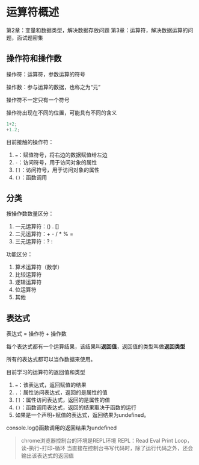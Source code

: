 # 运算符概述

第2章：变量和数据类型，解决数据存放问题
第3章：运算符，解决数据运算的问题，面试题密集

## 操作符和操作数

操作符：运算符，参数运算的符号

操作数：参与运算的数据，也称之为“元”

操作符不一定只有一个符号

操作符出现在不同的位置，可能具有不同的含义

```js
1+2;
+1.2;
```

目前接触的操作符：

1. ``` = ```：赋值符号，将右边的数据赋值给左边
2. ``` - ```：访问符号，用于访问对象的属性
3. ``` [] ```：访问符号，用于访问对象的属性
4. ``` () ```：函数调用

## 分类

按操作数数量区分：

1. 一元运算符：() . []
2. 二元运算符：+ - / * % =
3. 三元运算符：? :

功能区分：

1. 算术运算符（数学）
2. 比较运算符
3. 逻辑运算符
4. 位运算符
5. 其他

## 表达式

表达式 = 操作符 + 操作数

每个表达式都有一个运算结果，该结果叫**返回值**，返回值的类型叫做**返回类型**

所有的表达式都可以当作数据来使用。


目前学习的运算符的返回值和类型

1. ```=```：该表达式，返回赋值的结果
2. ```.```：属性访问表达式，返回的是属性的值
3. ```[]```：属性访问表达式，返回的是属性的值
4. ```()```：函数调用表达式，返回的结果取决于函数的运行
5. 如果是一个声明+赋值的表达式，返回结果为undefined。

console.log()函数调用的返回结果为undefined

> chrome浏览器控制台的环境是REPL环境
> REPL：Read Eval Print Loop，读-执行-打印-循环
> 当直接在控制台书写代码时，除了运行代码之外，还会输出该表达式的返回值